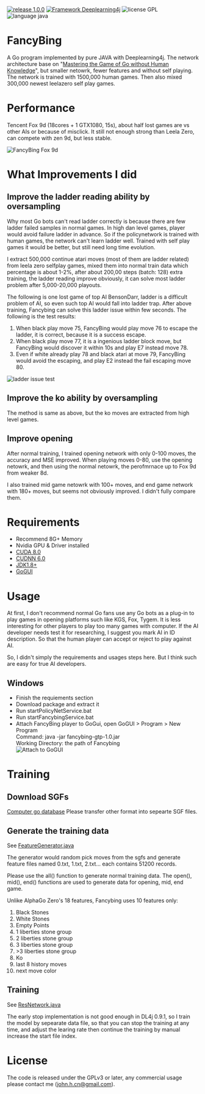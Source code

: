 [![release 1.0.0](https://img.shields.io/badge/release-1.0.0-blue.svg)](https://github.com/johnhuang-cn/FancyBing)
[![Framework Deeplearning4j](https://img.shields.io/badge/framework-DeepLearning4j-brightgreen.svg)](https://deeplearning4j.org/)
![license GPL](https://img.shields.io/badge/license-GPL-blue.svg)
![language java](https://img.shields.io/badge/language-java-brightgreen.svg)

# FancyBing
A Go program implemented by pure JAVA with Deeplearning4j. The network architecture base on "[Mastering the Game of Go without Human Knowledge](https://deepmind.com/documents/119/agz_unformatted_nature.pdf)", but smaller netowrk, fewer features and without self playing. The network is trained with 1500,000 human games. Then also mixed 300,000 newest leelazero self play games.

# Performance
Tencent Fox 9d (18cores + 1 GTX1080, 15s), about half lost games are vs other AIs or because of misclick. It still not enough strong than Leela Zero, can compete with zen 9d, but less stable.

![FancyBing Fox 9d](docs/images/fancybing.png)

# What Improvements I did
## Improve the ladder reading ability by oversampling
Why most Go bots can't read ladder correctly is because there are few ladder failed samples in normal games. In high dan level games, player would avoid failure ladder in advance. So if the policynetwork is trained with human games, the network can't learn ladder well. Trained with self play games it would be better, but still need long time evolution.

I extract 500,000 continue atari moves (most of them are ladder related) from leela zero selfplay games, mixed them into normal train data which percentage is about 1-2%, after about 200,00 steps (batch: 128) extra training, the ladder reading improve obviously, it can solve most ladder problem after 5,000-20,000 playouts.

The following is one lost game of top AI BensonDarr, ladder is a difficult problem of AI, so even such top AI would fall into ladder trap. After above training, Fancybing can solve this ladder issue within few seconds. The following is the test results:
1) When black play move 75, FancyBing would play move 76 to escape the ladder, it is correct, because it is a success escape. 
2) When black play move 77, it is a ingenious ladder block move, but FancyBing would discover it within 10s and play E7 instead move 78.
3) Even if white already play 78 and black atari at move 79, FancyBing would avoid the escaping, and play E2 instead the fail escaping move 80.

![ladder issue test](docs/images/laddertest.png)

## Improve the ko ability by oversampling
The method is same as above, but the ko moves are extracted from high level games.

## Improve opening
After normal training, I trained opening network with only 0-100 moves, the accuracy and MSE improved. When playing moves 0-80, use the opening netowrk, and then using the normal netowrk, the perofmrnace up to Fox 9d from weaker 8d.

I also trained mid game netowrk with 100+ moves, and end game network with 180+ moves, but seems not obviously improved. I didn't fully compare them.

# Requirements
* Recommend 8G+ Memory
* Nvidia GPU & Driver installed
* [CUDA 8.0](https://developer.nvidia.com/cuda-zone)
* [CUDNN 6.0](https://developer.nvidia.com/cudnn)
* [JDK1.8+](http://www.oracle.com/technetwork/java/javase/downloads/index.html)
* [GoGUI](https://sourceforge.net/projects/gogui/)

# Usage
At first, I don't recommend normal Go fans use any Go bots as a plug-in to play games in opening platforms such like KGS, Fox, Tygem. It is less interesting for other players to play too many games with computer. If the AI developer needs test it for researching, I suggest you mark AI in ID description. So that the human player can accept or reject to play against AI.

So, I didn't simply the requirements and usages steps here. But I think such are easy for true AI developers.

## Windows
* Finish the requiements section
* Download package and extract it
* Run startPolicyNetService.bat
* Run startFancybingService.bat
* Attach FancyBing player to GoGui, open GoGUI > Program > New Program<br/>Command: java -jar fancybing-gtp-1.0.jar<br/>Working Directory: the path of Fancybing<br/>
![Attach to GoGUI](/docs/images/attach_to_gogui.png)

# Training
## Download SGFs
[Computer go database](https://github.com/yenw/computer-go-dataset)
Please transfer other format into sepearte SGF files.

## Generate the training data
See [FeatureGenerator.java](/fancybing-train/src/main/java/net/xdevelop/go/preprocess/FeatureGenerator.java)

The generator would random pick moves from the sgfs and generate feature files named 0.txt, 1.txt, 2.txt... each contains 51200 records.

Please use the all() function to generate normal training data. The open(), mid(), end() functions are used to generate data for opening, mid, end game.

Unlike AlphaGo Zero's 18 features, Fancybing uses 10 features only:
1) Black Stones
2) White Stones
3) Empty Points
4) 1 liberties stone group
5) 2 liberties stone group
6) 3 liberties stone group
7) &gt;3 liberties stone group
8) Ko
9) last 8 history moves
10) next move color

## Training
See [ResNetwork.java](/fancybing-policynet/src/main/java/net/xdevelop/go/policynet/PolicyNetService.java)

The early stop implementation is not good enough in DL4j 0.9.1, so I train the model by sepearate data file, so that you can stop the training at any time, and adjust the learing rate then continue the training by manual increase the start file index.

# License
The code is released under the GPLv3 or later, any commercial usage please contact me (john.h.cn@gmail.com).

